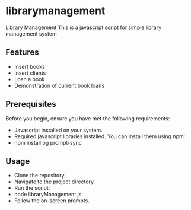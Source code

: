 # librarymanagement
Library Management
This is a javascript script for simple library management system

## Features

- Insert books
- Insert clients
- Loan a book
- Demonstration of current book loans

## Prerequisites

Before you begin, ensure you have met the following requirements:

- Javascript installed on your system.
- Required javascript libraries installed. You can install them using npm:
- npm install pg prompt-sync

## Usage
- Clone the repository
- Navigate to the project directory
- Run the script:
- node libraryManagement.js
- Follow the on-screen prompts.
